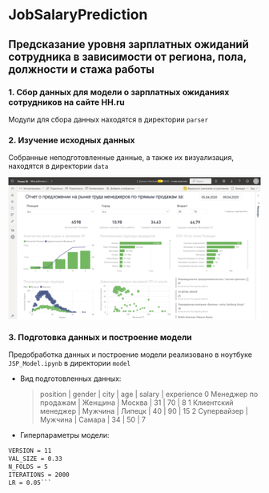 # JobSalaryPrediction
## Предсказание уровня зарплатных ожиданий сотрудника в зависимости от региона, пола, должности и стажа работы

### 1. Сбор данных для модели о зарплатных ожиданиях сотрудников на сайте HH.ru
Модули для сбора данных находятся в директории `parser`

### 2. Изучение исходных данных
Собранные неподготовленные данные, а также их визуализация, находятся в директории `data`

![](/data/report.png)

### 3. Подготовка данных и построение модели
Предобработка данных и построение модели реализовано в ноутбуке `JSP_Model.ipynb` в директории `model`

* Вид подготовленных данных:

  > position                | gender    | city    | age   | salary  | experience 
  > 0 Менеджер по продажам  | Женщина   | Москва  | 31    | 70      | 8
  > 1 Клиентский менеджер   | Мужчина   | Липецк  | 40    | 90      | 15
  > 2 Супервайзер           | Мужчина   | Самара  | 34    | 50      | 7


* Гиперпараметры модели:

```RANDOM_SEED = 42
VERSION = 11
VAL_SIZE = 0.33
N_FOLDS = 5
ITERATIONS = 2000
LR = 0.05```
